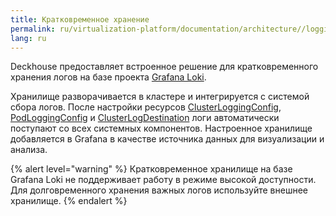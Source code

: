 ```yaml
---
title: Кратковременное хранение
permalink: ru/virtualization-platform/documentation/architecture//logging/storage.html
lang: ru
---
```


Deckhouse предоставляет встроенное решение для кратковременного хранения логов на базе проекта [Grafana Loki](https://grafana.com/oss/loki/).

Хранилище разворачивается в кластере и интегрируется с системой сбора логов.
После настройки ресурсов [ClusterLoggingConfig](/modules/log-shipper/cr.html#clusterloggingconfig), [PodLoggingConfig](/modules/log-shipper/cr.html#podloggingconfig) и [ClusterLogDestination](/modules/log-shipper/cr.html#clusterlogdestination)
логи автоматически поступают со всех системных компонентов.
Настроенное хранилище добавляется в Grafana в качестве источника данных для визуализации и анализа.

{% alert level="warning" %}
Кратковременное хранилище на базе Grafana Loki не поддерживает работу в режиме высокой доступности.
Для долговременного хранения важных логов используйте внешнее хранилище.
{% endalert %}
